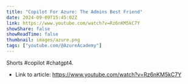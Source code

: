 ```yaml
---
title: "Copilot For Azure: The Admins Best Friend"
date: 2024-09-09T15:45:02Z
link: https://www.youtube.com/watch?v=Rz6nKM5kC7Y
showShare: false
showReadTime: false
thumbnail: images/azure.png
tags: ["youtube.com/@AzureAcademy"]
---
```

Shorts #copilot #chatgpt4.

- Link to article: https://www.youtube.com/watch?v=Rz6nKM5kC7Y